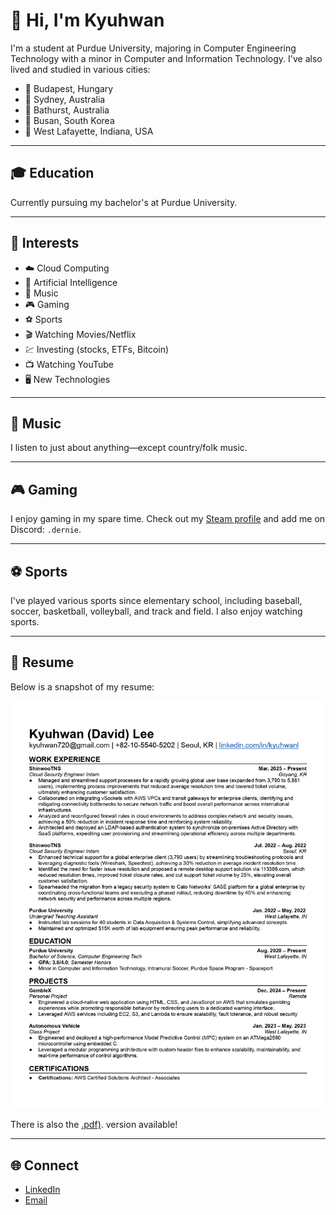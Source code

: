 # 👋 Hi, I'm Kyuhwan

I'm a student at Purdue University, majoring in Computer Engineering Technology with a minor in Computer and Information Technology. I've also lived and studied in various cities:

- 📍 Budapest, Hungary
- 📍 Sydney, Australia
- 📍 Bathurst, Australia
- 📍 Busan, South Korea
- 📍 West Lafayette, Indiana, USA

---

## 🎓 Education

Currently pursuing my bachelor's at Purdue University.

---

## 🚀 Interests

- ☁️ Cloud Computing
- 🤖 Artificial Intelligence
- 🎵 Music
- 🎮 Gaming
- ⚽ Sports
- 🎬 Watching Movies/Netflix
- 💹 Investing (stocks, ETFs, Bitcoin)
- 📺 Watching YouTube
- 🖥️ New Technologies

---

## 🎵 Music

I listen to just about anything—except country/folk music. 

---

## 🎮 Gaming

I enjoy gaming in my spare time. Check out my [Steam profile](https://steamcommunity.com/id/davidkyuhwanlee/) and add me on Discord: `.dernie`.

---

## ⚽ Sports

I've played various sports since elementary school, including baseball, soccer, basketball, volleyball, and track and field. I also enjoy watching sports.

---

## 📄 Resume

Below is a snapshot of my resume:

![](./resume.jpg)

There is also the [.pdf)](./Kyuhwan_Lee_Resume_2025.pdf). version available!

---

## 🌐 Connect

- [LinkedIn](https://www.linkedin.com/in/kyuhwanl)
- [Email](mailto:kyuhwan720@gmail.com)
